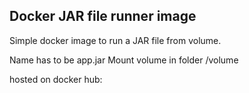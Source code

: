 ## Docker JAR file runner image

Simple docker image to run a JAR file from volume.

Name has to be app.jar
Mount volume in folder /volume

hosted on docker hub:

